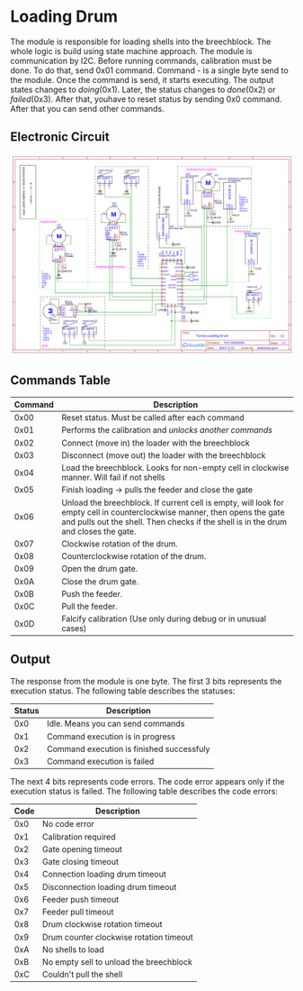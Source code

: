 # Loading Drum

The module is responsible for loading shells into the breechblock.
The whole logic is build using state machine approach. The module is communication by I2C.
Before running commands, calibration must be done. To do that, send 0x01 command.
Command - is a single byte send to the module. Once the command is send, it starts executing.
The output states changes to _doing_(0x1). Later, the status changes to _done_(0x2) or _failed_(0x3).
After that, youhave to reset status by sending 0x0 command. After that you can send other commands.

## Electronic Circuit

![Electronic Circuit](turret-loading-drum-module-circuit.svg)

## Commands Table

| Command |                                      Description                                               |
|---------|------------------------------------------------------------------------------------------------|
|  0x00   | Reset status. Must be called after each command                                                |
|  0x01   | Performs the calibration and _unlocks another commands_                                        |
|  0x02   | Connect (move in) the loader with the breechblock                                              |
|  0x03   | Disconnect (move out) the loader with the breechblock                                          |
|  0x04   | Load the breechblock. Looks for non-empty cell in clockwise manner. Will fail if not shells    |
|  0x05   | Finish loading -> pulls the feeder and close the gate                                          |
|  0x06   | Unload the breechblock. If current cell is empty, will look for empty cell in counterclockwise manner, then opens the gate and pulls out the shell. Then checks if the shell is in the drum and closes the gate. |
|  0x07   | Clockwise rotation of the drum.                                                                |
|  0x08   | Counterclockwise rotation of the drum.                                                         |
|  0x09   | Open the drum gate.                                                                            |
|  0x0A   | Close the drum gate.                                                                           |
|  0x0B   | Push the feeder.                                                                               |
|  0x0C   | Pull the feeder.                                                                               |
|  0x0D   | Falcify calibration (Use only during debug or in unusual cases)                                |

## Output

The response from the module is one byte. The first 3 bits represents the execution status.
The following table describes the statuses:

| Status |                 Description               |
|--------|-------------------------------------------|
|  0x0   | Idle. Means you can send commands         |
|  0x1   | Command execution is in progress          |
|  0x2   | Command execution is finished successfuly |
|  0x3   | Command execution is failed               |

The next 4 bits represents code errors. The code error appears only if the execution status is failed.
The following table describes the code errors:

|  Code  |             Description                   |
|--------|-------------------------------------------|
|  0x0   | No code error                             |
|  0x1   | Calibration required                      |
|  0x2   | Gate opening timeout                      |
|  0x3   | Gate closing timeout                      |
|  0x4   | Connection loading drum timeout           |
|  0x5   | Disconnection loading drum timeout        |
|  0x6   | Feeder push timeout                       |
|  0x7   | Feeder pull timeout                       |
|  0x8   | Drum clockwise rotation timeout           |
|  0x9   | Drum counter clockwise rotation timeout   |
|  0xA   | No shells to load                         |
|  0xB   | No empty sell to unload the breechblock   |
|  0xC   | Couldn't pull the shell                   |

